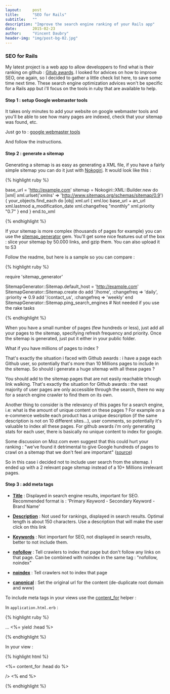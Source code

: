 ```yaml
---
layout:     post
title:      "SEO for Rails"
subtitle:   ""
description: "Improve the search engine ranking of your Rails app"
date:       2015-02-23
author:     "Vincent Daubry"
header-img: "img/post-bg-02.jpg"
---
```


### SEO for Rails

My latest project is a web app to allow developpers to find what is their ranking on github : [Gitub awards](http://github-awards.com/). I looked for advices on how to improve SEO, one again, so I decided to gather a little check list here, to save some time next time. 
These search engine optimization advices won't be specific for a Rails app but i'll focus on the tools in ruby that are available to help.  

#### Step 1 : setup Google webmaster tools

It takes only minutes to add your website on google webmaster tools and you'll be able to see how many pages are indexed, check that your sitemap was found, etc.

Just go to : [google webmaster tools](https://www.google.com/webmasters/tools/home?hl=en)

And follow the instructions.


#### Step 2 : generate a sitemap

Generating a sitemap is as easy as generating a XML file, if you have a fairly simple sitemap you can do it just with [Nokogiri](http://www.nokogiri.org/). It would look like this :

{% highlight ruby %}

base_url = 'http://example.com'
sitemap = Nokogiri::XML::Builder.new do |xml|
  xml.urlset('xmlns' => 'http://www.sitemaps.org/schemas/sitemap/0.9') {
    your_objects.find_each do |obj|
      xml.url {
        xml.loc base_url + an_url
        xml.lastmod a_modification_date
        xml.changefreq "monthly"
        xml.priority "0.7"
      }
    end
  }
end.to_xml

{% endhighlight %}


If your sitemap is more complex (thousands of pages for example) you can use the [sitemap_generator](https://github.com/kjvarga/sitemap_generator) gem. You'll get some nice features out of the box : slice your sitemap by 50.000 links, and gzip them. You can also upload it to S3

Follow the readme, but here is a sample so you can compare :


{% highlight ruby %}

require 'sitemap_generator'

SitemapGenerator::Sitemap.default_host = 'http://example.com'
SitemapGenerator::Sitemap.create do
  add '/home', :changefreq => 'daily', :priority => 0.9
  add '/contact_us', :changefreq => 'weekly'
end
SitemapGenerator::Sitemap.ping_search_engines # Not needed if you use the rake tasks

{% endhighlight %}

When you have a small number of pages (few hundreds or less), just add all your pages to the sitemap, specifying refresh frequency and priority.
Once the sitemap is generated, just put it either in your public folder.



What if you have millions of pages to index ?

That's exactly the situation i faced with Github awards : i have a page each Github user, so potentially that's more than 10 Millions pages to include in the sitemap.
So should i generate a huge sitemap with all these pages ?

You should add to the sitemap pages that are not easily reachable trhough link walking. That's exactly the situation for Github awards : the vast majority of user pages are only accessible through the search, there no way for a search engine crawler to find them on its own.

Another thing to consider is the relevancy of this pages for a search engine, i.e: what is the amount of unique content on these pages ?
For example on a e-commerce website each product has a unique description (if the same description is not on 10 different sites...), user comments, so potentially  it's valuable to index all these pages.
For github awards i'm only generating stats for each user, there is basically no unique content to index for google.

Some discussion on Moz.com even suggest that this could hurt your ranking : "we've found it detrimental to give Google hundreds of pages to crawl on a sitemap that we don't feel are important" ([source](http://moz.com/community/q/should-xml-sitemaps-include-all-pages-or-just-the-deeper-ones))

So in this case i decided not to include user search from the sitemap. I ended up with a 2 relevant page sitemap instead of a 10+ Millions irrelevant pages.


#### Step 3 : add meta tags

* __[Title](http://moz.com/learn/seo/title-tag)__ : Displayed in search engine results, important for SEO. Recommended format is : 'Primary Keyword - Secondary Keyword - Brand Name'

* __[Description](http://moz.com/learn/seo/meta-description)__ : Not used for rankings, displayed in search results. Optimal length is about 150 characters. Use a description that will make the user click on this link

* __[Keywords](http://moz.com/community/q/meta-keywords-should-we-use-them-or-not)__ : Not important for SEO, not displayed in search results, better to not include them.

* __[nofollow](http://moz.com/learn/seo/robotstxt)__ : Tell crawlers to index that page but don't follow any links on that page. Can be combined with noindex in the same tag : "nofollow, noindex"

* __[noindex](http://moz.com/learn/seo/robotstxt)__ : Tell crawlers not to index that page

* __[canonical](http://moz.com/blog/complete-guide-to-rel-canonical-how-to-and-why-not)__ : Set the original url for the content (de-duplicate root domain and www)

To include meta tags in your views use the [content_for](http://guides.rubyonrails.org/layouts_and_rendering.html#using-the-content-for-method) helper :

In ``` application.html.erb ``` :

{% highlight ruby %}

<head>
  ...
  <%= yield :head %>
</head>
  
{% endhighlight %}

In your view : 

{% highlight html %}

<%= content_for :head do %>
  <title> Github ranking | github-awards</title>
  <meta name="description" content="Discover your ranking on Github ! Find out what is your rank by language, in your city and in your country"/>
  <link rel="canonical" href=<%= welcome_url %> />
<% end %>

{% endhighlight %}
